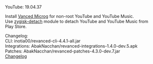 YouTube: 19.04.37  

Install [Vanced Microg](https://github.com/TeamVanced/VancedMicroG/releases) for non-root YouTube and YouTube Music.  
Use [zygisk-detach](https://github.com/j-hc/zygisk-detach) module to detach YouTube and YouTube Music from Play Store.  

Changelog:  
CLI: inotia00/revanced-cli-4.4.1-all.jar  
Integrations: AbakNacchan/revanced-integrations-1.4.0-dev.5.apk  
Patches: AbakNacchan/revanced-patches-4.3.0-dev.7.jar  
[Changelog](https://github.com/AbakNacchan/revanced-patches/releases/tag/vdev.7)  
